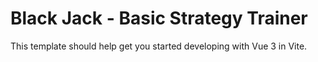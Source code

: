 # Black Jack - Basic Strategy Trainer

This template should help get you started developing with Vue 3 in Vite.
